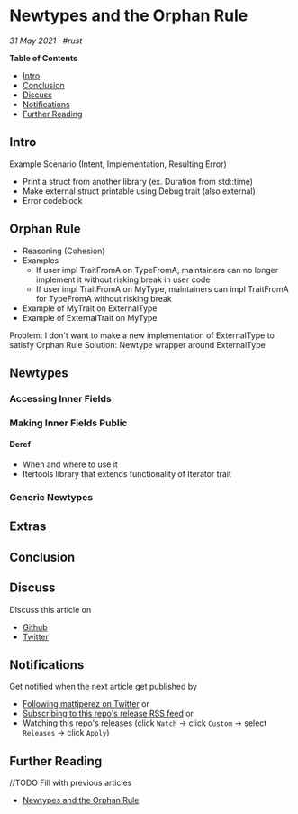 # Newtypes and the Orphan Rule

_31 May 2021 · #rust_

**Table of Contents**
- [Intro](#intro)
- [Conclusion](#conclusion)
- [Discuss](#discuss)
- [Notifications](#notifications)
- [Further Reading](#further-reading)



## Intro

Example Scenario (Intent, Implementation, Resulting Error)
- Print a struct from another library (ex. Duration from std::time)
- Make external struct printable using Debug trait (also external)
- Error codeblock

## Orphan Rule
-  Reasoning (Cohesion)
- Examples
    - If user impl TraitFromA on TypeFromA, maintainers can no longer implement it without risking break in user code
    - If user impl TraitFromA on MyType<TypeFromA>, maintainers can impl TraitFromA for TypeFromA without risking break
- Example of MyTrait on ExternalType
- Example of ExternalTrait on MyType 

Problem: I don't want to make a new implementation of ExternalType to satisfy Orphan Rule
Solution: Newtype wrapper around ExternalType

## Newtypes

### Accessing Inner Fields

### Making Inner Fields Public

#### Deref
- When and where to use it
- Itertools library that extends functionality of Iterator trait

### Generic Newtypes

## Extras

## Conclusion

## Discuss

Discuss this article on
- [Github](https://github.com/mattjperez/blog/discussions)
- [Twitter](https://twitter.com/pretzelhammer/status/1379561720176336902)


## Notifications

Get notified when the next article get published by
- [Following mattjperez on Twitter](https://twitter.com/mattjperez) or
- [Subscribing to this repo's release RSS feed](https://github.com/mattjperez/blog/releases.atom) or
- Watching this repo's releases (click `Watch` -> click `Custom` -> select `Releases` -> click `Apply`)


## Further Reading
//TODO Fill with previous articles

- [Newtypes and the Orphan Rule](./newtypes-and-the-orphan-rule.md)


